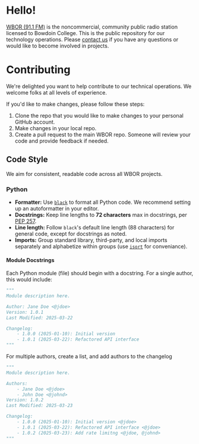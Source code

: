 # Hello!

[WBOR (91.1 FM)](https://wbor.org) is the noncommercial, community public radio station licensed to Bowdoin College. This is the public repository for our technology operations. Please [contact us](https://wbor.org/contact) if you have any questions or would like to become involved in projects.

# Contributing
We're delighted you want to help contribute to our technical operations. We welcome folks at all levels of experience.

If you'd like to make changes, please follow these steps:
1. Clone the repo that you would like to make changes to your personal GitHub account.
2. Make changes in your local repo.
3. Create a pull request to the main WBOR repo. Someone will review your code and provide feedback if needed.

## Code Style

We aim for consistent, readable code across all WBOR projects.

### Python

- **Formatter:** Use [`black`](https://github.com/psf/black) to format all Python code. We recommend setting up an autoformatter in your editor.
- **Docstrings:** Keep line lengths to **72 characters** max in docstrings, per [PEP 257](https://peps.python.org/pep-0257/).
- **Line length:** Follow `black`'s default line length (88 characters) for general code, except for docstrings as noted.
- **Imports:** Group standard library, third-party, and local imports separately and alphabetize within groups (use [`isort`](https://pycqa.github.io/isort/) for conveniance).

#### Module Docstrings

Each Python module (file) should begin with a docstring. For a single author, this would include:

```python
"""
Module description here.

Author: Jane Doe <@jdoe>
Version: 1.0.1
Last Modified: 2025-03-22

Changelog:
    - 1.0.0 (2025-01-10): Initial version
    - 1.0.1 (2025-03-22): Refactored API interface
"""
```

For multiple authors, create a list, and add authors to the changelog

```python
"""
Module description here.

Authors:
    - Jane Doe <@jdoe>
    - John Doe <@johnd>
Version: 1.0.2
Last Modified: 2025-03-23

Changelog:
    - 1.0.0 (2025-01-10): Initial version <@jdoe>
    - 1.0.1 (2025-03-22): Refactored API interface <@jdoe>
    - 1.0.2 (2025-03-23): Add rate limitng <@jdoe, @johnd>
"""
```
